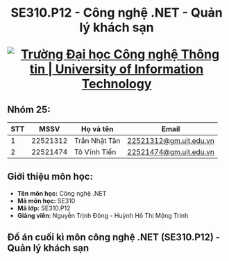 <h1 align="center"><b>SE310.P12 - Công nghệ .NET - Quản lý khách sạn</b></h>

<p align="center">
  <a href="https://www.uit.edu.vn/" title="Trường Đại học Công nghệ Thông tin" style="border: none;">
    <img src="https://i.imgur.com/WmMnSRt.png" alt="Trường Đại học Công nghệ Thông tin | University of Information Technology">
  </a>
</p>

## Nhóm 25:
|**STT**|**MSSV**|     **Họ và tên**   |       **Email**      |
|-------|--------|---------------------|----------------------|
|   1   |22521312|    Trần Nhật Tân    |22521312@gm.uit.edu.vn|
|   2   |22521474|     Tô Vĩnh Tiến    |22521474@gm.uit.edu.vn|

## Giới thiệu môn học:
* **Tên môn học:** Công nghệ .NET
* **Mã môn học:** SE310
* **Mã lớp:** SE310.P12
* **Giảng viên**: Nguyễn Trịnh Đông - Huỳnh Hồ Thị Mộng Trinh

## Đồ án cuối kì môn công nghệ .NET (SE310.P12) - Quản lý khách sạn
